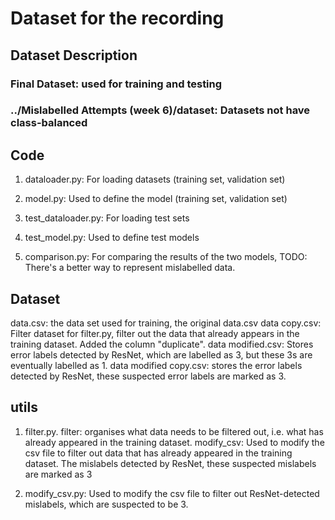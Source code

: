 # Dataset for the recording

## Dataset Description
### Final Dataset: used for training and testing
### ../Mislabelled Attempts (week 6)/dataset: Datasets not have class-balanced


## Code 
1. dataloader.py: For loading datasets (training set, validation set)
2. model.py: Used to define the model (training set, validation set)

3. test_dataloader.py: For loading test sets
4. test_model.py: Used to define test models

5. comparison.py: For comparing the results of the two models, TODO: There's a better way to represent mislabelled data.

## Dataset
data.csv: the data set used for training, the original data.csv
data copy.csv: Filter dataset for filter.py, filter out the data that already appears in the training dataset. Added the column "duplicate".
data modified.csv: Stores error labels detected by ResNet, which are labelled as 3, but these 3s are eventually labelled as 1.
data modified copy.csv: stores the error labels detected by ResNet, these suspected error labels are marked as 3.


## utils
1. filter.py. 
   filter: organises what data needs to be filtered out, i.e. what has already appeared in the training dataset.
   modify_csv: Used to modify the csv file to filter out data that has already appeared in the training dataset. The mislabels detected by ResNet, these suspected mislabels are marked as 3
   

2. modify_csv.py: Used to modify the csv file to filter out ResNet-detected mislabels, which are suspected to be 3.






